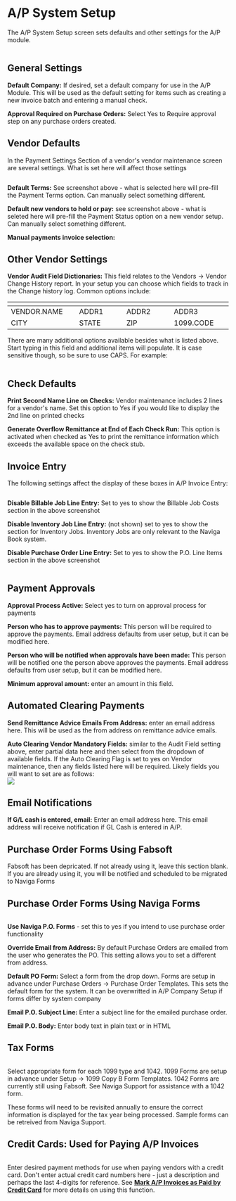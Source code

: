 # A/P System Setup

The A/P System Setup screen sets defaults and other settings for the A/P module.

<figure><img src="../../../../.gitbook/assets/image (940).png" alt=""><figcaption></figcaption></figure>

## General Settings

**Default Company:** If desired, set a default company for use in the A/P Module. This will be used as the default setting for items such as creating a new invoice batch and entering a manual check.

**Approval Required on Purchase Orders:** Select Yes to Require approval step on any purchase orders created.

## Vendor Defaults

In the Payment Settings Section of a vendor's vendor maintenance screen are several settings. What is set here will affect those settings

<figure><img src="../../../../.gitbook/assets/image (1358).png" alt=""><figcaption></figcaption></figure>

**Default Terms:** See screenshot above - what is selected here will pre-fill the Payment Terms option. Can manually select something different.

**Default new vendors to hold or pay:** see screenshot above - what is seleted here will pre-fill the Payment Status option on a new vendor setup. Can manually select something different.

**Manual payments invoice selection:**

## **Other Vendor Settings**

**Vendor Audit Field Dictionaries:** This field relates to the Vendors -> Vendor Change History report. In your setup you can choose which fields to track in the Change history log. Common options include:

<table data-header-hidden><thead><tr><th width="182"></th><th width="165"></th><th width="166"></th><th width="168"></th></tr></thead><tbody><tr><td>VENDOR.NAME</td><td>ADDR1</td><td>ADDR2</td><td>ADDR3</td></tr><tr><td>CITY</td><td>STATE</td><td>ZIP</td><td>1099.CODE</td></tr></tbody></table>

There are many additional options available besides what is listed above. Start typing in this field and additional items will populate. It is case sensitive though, so be sure to use CAPS. For example:

<figure><img src="../../../../.gitbook/assets/image (1246).png" alt=""><figcaption></figcaption></figure>

## Check Defaults

**Print Second Name Line on Checks:** Vendor maintenance includes 2 lines for a vendor's name. Set this option to Yes if you would like to display the 2nd line on printed checks

**Generate Overflow Remittance at End of Each Check Run:** This option is activated when checked as Yes to print the remittance information which exceeds the available space on the check stub.

## Invoice Entry

The following settings affect the display of these boxes in A/P Invoice Entry:

<figure><img src="../../../../.gitbook/assets/image (1337).png" alt=""><figcaption></figcaption></figure>

**Disable Billable Job Line Entry:** Set to yes to show the Billable Job Costs section in the above screenshot

**Disable Inventory Job Line Entry:** (not shown) set to yes to show the section for Inventory Jobs. Inventory Jobs are only relevant to the Naviga Book system.

**Disable Purchase Order Line Entry:** Set to yes to show the P.O. Line Items section in the above screenshot

<figure><img src="../../../../.gitbook/assets/image (1497).png" alt=""><figcaption></figcaption></figure>

## Payment Approvals

**Approval Process Active:** Select yes to turn on approval process for payments

**Person who has to approve payments:** This person will be required to approve the payments. Email address defaults from user setup, but it can be modified here.

**Person who will be notified when approvals have been made:** This person will be notified one the person above approves the payments. Email address defaults from user setup, but it can be modified here.

**Minimum approval amount:** enter an amount in this field.

## Automated Clearing Payments

**Send Remittance Advice Emails From Address:** enter an email address here. This will be used as the from address on remittance advice emails.

**Auto Clearing Vendor Mandatory Fields:** similar to the Audit Field setting above, enter partial data here and then select from the dropdown of available fields. If the Auto Clearing Flag is set to yes on Vendor maintenance, then any fields listed here will be required. Likely fields you will want to set are as follows:\
![](<../../../../.gitbook/assets/image (579).png>)

## Email Notifications

**If G/L cash is entered, email:** Enter an email address here. This email address will receive notification if GL Cash is entered in A/P.

## Purchase Order Forms Using Fabsoft

Fabsoft has been depricated. If not already using it, leave this section blank. If you are already using it, you will be notified and scheduled to be migrated to Naviga Forms

## Purchase Order Forms Using Naviga Forms

<figure><img src="../../../../.gitbook/assets/image (540).png" alt=""><figcaption></figcaption></figure>

**Use Naviga P.O. Forms** - set this to yes if you intend to use purchase order functionality

**Override Email from Address:** By default Purchase Orders are emailed from the user who generates the PO. This setting allows you to set a different from address.

**Default PO Form:** Select a form from the drop down. Forms are setup in advance under Purchase Orders -> Purchase Order Templates. This sets the default form for the system. It can be overwritted in A/P Company Setup if forms differ by system company

**Email P.O. Subject Line:** Enter a subject line for the emailed purchase order.

**Email P.O. Body:** Enter body text in plain text or in HTML

## Tax Forms

<figure><img src="../../../../.gitbook/assets/image (1538).png" alt=""><figcaption></figcaption></figure>

Select appropriate form for each 1099 type and 1042. 1099 Forms are setup in advance under Setup -> 1099 Copy B Form Templates. 1042 Forms are currently still using Fabsoft. See Naviga Support for assistance with a 1042 form.

These forms will need to be revisited annually to ensure the correct information is displayed for the tax year being processed. Sample forms can be retreived from Naviga Support.

## Credit Cards: Used for Paying A/P Invoices

<figure><img src="../../../../.gitbook/assets/image (956).png" alt=""><figcaption></figcaption></figure>

Enter desired payment methods for use when paying vendors with a credit card. Don't enter actual credit card numbers here - just a description and perhaps the last 4-digits for reference. See [**Mark A/P Invoices as Paid by Credit Card**](../../invoices/finding-invoices-invoice-details/mark-a-p-invoices-as-paid-by-credit-card.md) for more details on using this function.
